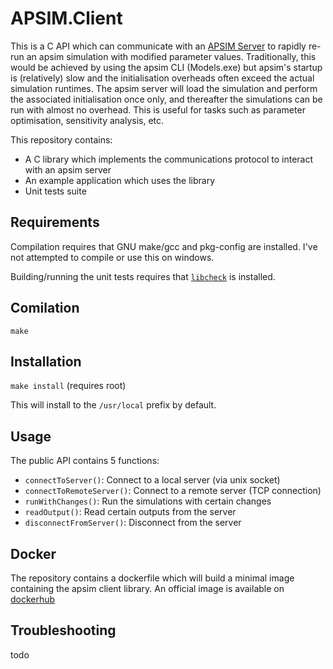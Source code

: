 # APSIM.Client

This is a C API which can communicate with an [APSIM Server](https://apsimnextgeneration.netlify.app/usage/server) to rapidly re-run an apsim simulation with modified parameter values. Traditionally, this would be achieved by using the apsim CLI (Models.exe) but apsim's startup is (relatively) slow and the initialisation overheads often exceed the actual simulation runtimes. The apsim server will load the simulation and perform the associated initialisation once only, and thereafter the simulations can be run with almost no overhead. This is useful for tasks such as parameter optimisation, sensitivity analysis, etc.

This repository contains:

- A C library which implements the communications protocol to interact with an apsim server
- An example application which uses the library
- Unit tests suite

## Requirements

Compilation requires that GNU make/gcc and pkg-config are installed. I've not attempted to compile or use this on windows.

Building/running the unit tests requires that [`libcheck`](https://github.com/libcheck/check) is installed.

## Comilation

`make`

## Installation

`make install` (requires root)

This will install to the `/usr/local` prefix by default.

## Usage

The public API contains 5 functions:

- `connectToServer()`: Connect to a local server (via unix socket)
- `connectToRemoteServer()`: Connect to a remote server (TCP connection)
- `runWithChanges()`: Run the simulations with certain changes
- `readOutput()`: Read certain outputs from the server
- `disconnectFromServer()`: Disconnect from the server

## Docker

The repository contains a dockerfile which will build a minimal image containing the apsim client library. An official image is available on [dockerhub](https://hub.docker.com/r/hol430/apsimclient)

## Troubleshooting

todo

